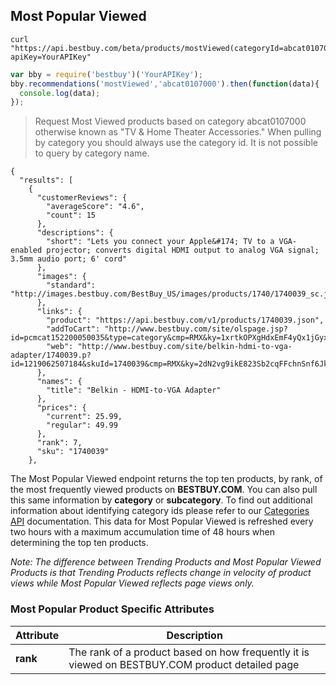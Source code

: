 ## Most Popular Viewed
```shell
curl "https://api.bestbuy.com/beta/products/mostViewed(categoryId=abcat0107000)?apiKey=YourAPIKey"
```
```javascript
var bby = require('bestbuy')('YourAPIKey');
bby.recommendations('mostViewed','abcat0107000').then(function(data){
  console.log(data);
});
```

> Request Most Viewed products based on category abcat0107000 otherwise known as "TV & Home Theater Accessories." When pulling by category you should always use the category id. It is not possible to query by category name.

```json-doc
{
  "results": [
    {
      "customerReviews": {
        "averageScore": "4.6",
        "count": 15
      },
      "descriptions": {
        "short": "Lets you connect your Apple&#174; TV to a VGA-enabled projector; converts digital HDMI output to analog VGA signal; 3.5mm audio port; 6' cord"
      },
      "images": {
        "standard": "http://images.bestbuy.com/BestBuy_US/images/products/1740/1740039_sc.jpg"
      },
      "links": {
        "product": "https://api.bestbuy.com/v1/products/1740039.json",
        "addToCart": "http://www.bestbuy.com/site/olspage.jsp?id=pcmcat152200050035&type=category&cmp=RMX&ky=1xrtkOPXgHdxEmF4yQx1jGyxiihDiJ5c2&qvsids=1740039",
        "web": "http://www.bestbuy.com/site/belkin-hdmi-to-vga-adapter/1740039.p?id=1219062507184&skuId=1740039&cmp=RMX&ky=2dN2vg9ikE823Sb2cqFFchnSnf6JkvQna"
      },
      "names": {
        "title": "Belkin - HDMI-to-VGA Adapter"
      },
      "prices": {
        "current": 25.99,
        "regular": 49.99
      },
      "rank": 7,
      "sku": "1740039"
    },
```

The Most Popular Viewed endpoint returns the top ten products, by rank, of the most frequently viewed products on **BESTBUY.COM**. You can also pull this same information by **category** or **subcategory**. To find out additional information about identifying category ids please refer to our [Categories API](#categories-api) documentation. This data for Most Popular Viewed is refreshed every two hours with a maximum accumulation time of 48 hours when determining the top ten products.

_Note: The difference between Trending Products and Most Popular Viewed Products is that Trending Products reflects change in velocity of product views while Most Popular Viewed reflects page views only._

### Most Popular Product Specific Attributes

Attribute | Description
--------- | -----------
**rank** | The rank of a product based on how frequently it is viewed on BESTBUY.COM product detailed page